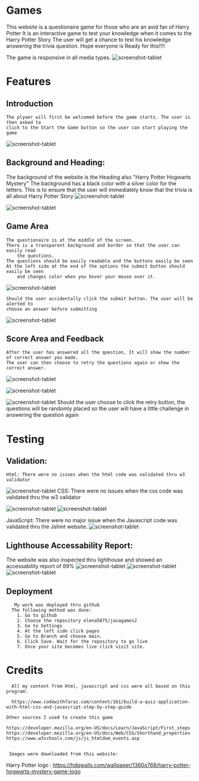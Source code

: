 # Games

This website is a questionaire game for those who are an avid fan of Harry Potter
It is an interactive game to test your knowledge when it comes to the Harry Potter Story
The user will get a chance to test his knowledge answering the trivia question. 
Hope everyone is Ready for this!!!!




The game is responsive in all media types.
![screenshot-tablet](assets/images/responsive3.jpg)
     
# Features

## Introduction
    The plyaer will first be welcomed before the game starts. The user is then asked to 
    click to the Start the Game button so the user can start playing the game
 ![screenshot-tablet](assets/images/welcome.jpg)

## Background and Heading: 
 The background of the website is the Heading also  "Harry Potter Hogwarts Mystery"
 The background has a black color with a silver color for the letters.
 This is to ensure that the user will immediately know that the trivia is
  all about Harry Potter Story
![screenshot-tablet](assets/images/harrypotterlogo.png)

![screenshot-tablet](assets/images/welcome.jpg)

## Game Area
    
    The questionaire is at the middle of the screen.
    There is a transparent background and border so that the user can easily read
        the questions. 
    The questions should be easily readable and the buttons easily be seen
    At the left side at the end of the options the submit button should easily be seen
        and changes color when you hover your mouse over it.
![screenshot-tablet](assets/images/questionandsubmit.jpg)

    Should the user accidentally click the submit button. The user will be alerted to 
    choose an answer before submitting
![screenshot-tablet](assets/images/prompt.jpg)
    
   
##  Score Area and Feedback
    After the user has answered all the question, It will show the number of correct answer you made. 
    The user can then choose to retry the questions again or show the correct answer.
![screenshot-tablet](assets/images/scoreandcorrectanswer.jpg)
  
![screenshot-tablet](assets/images/feedback.jpg)

![screenshot-tablet](assets/images/retryandshowanswer.jpg)
    Should the user choose to click the retry button, the questions will be randomly placed 
    so the user will have a little challenge in answering the question again


 #   Testing

 ## Validation:
  
    Html: There were no issues when the html code was validated thru w3 validator

![screenshot-tablet](assets/images/htmlvalidation3.jpg)
          CSS: There were no issues when the css code was validated thru the w3 validator

![screenshot-tablet](assets/images/cssvalidation1.jpg) 
![screenshot-tablet](assets/images/cssvalidation2.jpg) 

 JavaScript: There were no major issue when the Javascript code was validated thru the Jshint website. 
![screenshot-tablet](assets/images/javascriptvalidation.jpg)

## Lighthouse Accessability Report: 
 The website was also inspected thru lighthouse and showed an accessability report of 89%
![screenshot-tablet](assets/images/lighthouseperformance.jpg)
![screenshot-tablet](assets/images/lighthouse.jpg)
![screenshot-tablet](assets/images/lighthouseaccesibility.jpg)
   
  ## Deployment
        
       My work was deployed thru github
      The following method was done:
        1. Go to github 
        2. Choose the repository elena5875/javagames2
        3. Go to Settings
        4. At the left side click pages
        5. Go to Branch and choose main. 
        6. Click Save. Wait for the repository to go live
        7. Once your site becomes live click visit site.


#    Credits

      All my content from Html, javascript and css were all based on this program:
        
      https://www.codewithfaraz.com/content/161/build-a-quiz-application-with-html-css-and-javascript-step-by-step-guide
      
    Other sources I used to create this game
    
    https://developer.mozilla.org/en-US/docs/Learn/JavaScript/First_steps
    https://developer.mozilla.org/en-US/docs/Web/CSS/Shorthand_properties
    https://www.w3schools.com/js/js_htmldom_events.asp

        
     Images were downloaded from this website:
    
   Harry Potter logo : https://hdqwalls.com/wallpaper/1360x768/harry-potter-hogwarts-mystery-game-logo
